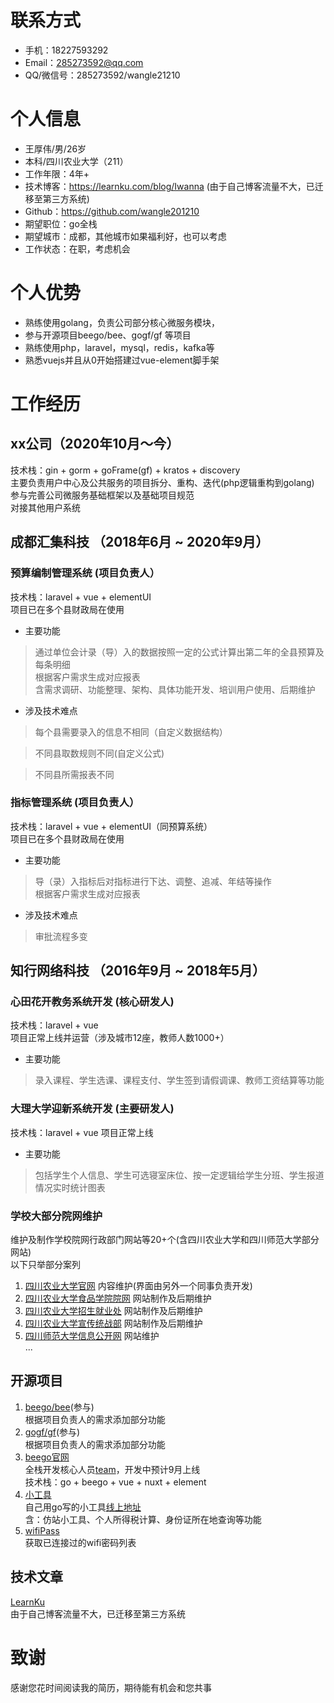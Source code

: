 # 联系方式

- 手机：18227593292
- Email：285273592@qq.com
- QQ/微信号：285273592/wangle21210

# 个人信息

 - 王厚伟/男/26岁
 - 本科/四川农业大学（211）
 - 工作年限：4年+
 - 技术博客：https://learnku.com/blog/Iwanna (由于自己博客流量不大，已迁移至第三方系统)
 - Github：https://github.com/wangle201210
 - 期望职位：go全栈
 - 期望城市：成都，其他城市如果福利好，也可以考虑
 - 工作状态：在职，考虑机会

# 个人优势
 - 熟练使用golang，负责公司部分核心微服务模块，
 - 参与开源项目beego/bee、gogf/gf 等项目
 - 熟练使用php，laravel，mysql，redis，kafka等
 - 熟悉vuejs并且从0开始搭建过vue-element脚手架
 
# 工作经历

## xx公司（2020年10月～今）  
技术栈：gin + gorm + goFrame(gf) + kratos + discovery  
主要负责用户中心及公共服务的项目拆分、重构、迭代(php逻辑重构到golang)  
参与完善公司微服务基础框架以及基础项目规范  
对接其他用户系统  

## 成都汇集科技 （2018年6月 ~ 2020年9月）

### 预算编制管理系统 (项目负责人）
技术栈：laravel + vue + elementUI  
项目已在多个县财政局在使用
 - 主要功能
 > 通过单位会计录（导）入的数据按照一定的公式计算出第二年的全县预算及每条明细  
根据客户需求生成对应报表  
含需求调研、功能整理、架构、具体功能开发、培训用户使用、后期维护  
 - 涉及技术难点
 > 每个县需要录入的信息不相同（自定义数据结构）

 > 不同县取数规则不同(自定义公式)

 > 不同县所需报表不同   

### 指标管理系统 (项目负责人）
技术栈：laravel + vue + elementUI（同预算系统）  
项目已在多个县财政局在使用
 - 主要功能
 > 导（录）入指标后对指标进行下达、调整、追减、年结等操作  
根据客户需求生成对应报表  
 - 涉及技术难点
 > 审批流程多变

## 知行网络科技 （2016年9月 ~ 2018年5月）

### 心田花开教务系统开发 (核心研发人)
技术栈：laravel + vue  
项目正常上线并运营（涉及城市12座，教师人数1000+）
 - 主要功能
 > 录入课程、学生选课、课程支付、学生签到请假调课、教师工资结算等功能  

### 大理大学迎新系统开发 (主要研发人)
技术栈：laravel + vue
项目正常上线
 - 主要功能
 > 包括学生个人信息、学生可选寝室床位、按一定逻辑给学生分班、学生报道情况实时统计图表

### 学校大部分院网维护
维护及制作学校院网行政部门网站等20+个(含四川农业大学和四川师范大学部分网站)  
以下只举部分案列
1. [四川农业大学官网](https://www.sicau.edu.cn) 内容维护(界面由另外一个同事负责开发)  
1. [四川农业大学食品学院院网](https://lixueyuan.sicau.edu.cn) 网站制作及后期维护
1. [四川农业大学招生就业处](https://zjc.sicau.edu.cn) 网站制作及后期维护
1. [四川农业大学宣传统战部](https://xtb.sicau.edu.cn) 网站制作及后期维护
1. [四川师范大学信息公开网](http://xb.sicnu.edu.cn/p/31) 网站维护   
... 

## 开源项目
1. [beego/bee](https://github.com/beego/bee)(参与)  
根据项目负责人的需求添加部分功能
1. [gogf/gf](https://github.com/gogf/gf)(参与)  
根据项目负责人的需求添加部分功能
1. [beego官网](http://go.beego.top)  
全栈开发核心人员[team](http://go.beego.top/team/)，开发中预计9月上线   
技术栈：go + beego + vue + nuxt + element
1. [小工具](https://github.com/wangle201210/tools)  
自己用go写的小工具[线上地址](http://tools.iwangle.me/)  
含：仿站小工具、个人所得税计算、身份证所在地查询等功能
1. [wifiPass](https://github.com/wangle201210/wifiPass)  
获取已连接过的wifi密码列表

## 技术文章
[LearnKu](https://learnku.com/blog/Iwanna)  
由于自己博客流量不大，已迁移至第三方系统

# 致谢
感谢您花时间阅读我的简历，期待能有机会和您共事
